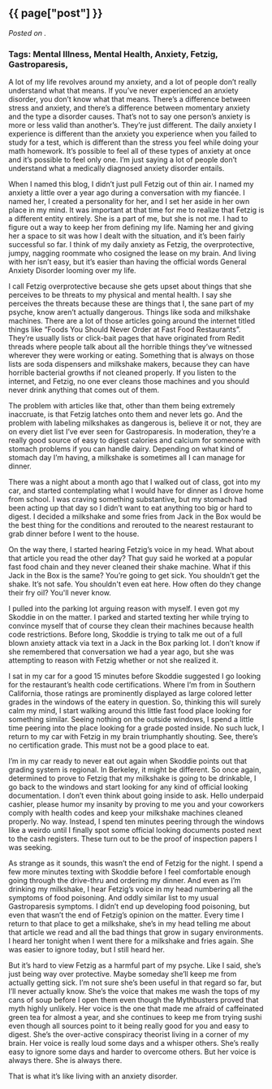 

## {{ page["post"] }}

*Posted on <!--{ page["date"] }-->.*

### Tags: Mental Illness, Mental Health, Anxiety, Fetzig, Gastroparesis, 

A lot of my life revolves around my anxiety, and a lot of people don’t really understand what that means.  If you’ve never experienced an anxiety disorder, you don’t know what that means.  There’s a difference between stress and anxiety, and there’s a difference between momentary anxiety and the type a disorder causes.  That’s not to say one person’s anxiety is more or less valid than another’s.  They’re just different.  The daily anxiety I experience is different than the anxiety you experience when you failed to study for a test, which is different than the stress you feel while doing your math homework.  It’s possible to feel all of these types of anxiety at once and it’s possible to feel only one.  I’m just saying a lot of people don’t understand what a medically diagnosed anxiety disorder entails.

When I named this blog, I didn’t just pull Fetzig out of thin air.  I named my anxiety a little over a year ago during a conversation with my fiancée.  I named her, I created a personality for her, and I set her aside in her own place in my mind.  It was important at that time for me to realize that Fetzig is a different entity entirely.  She is a part of me, but she is not me.  I had to figure out a way to keep her from defining my life.  Naming her and giving her a space to sit was how I dealt with the situation, and it’s been fairly successful so far.  I think of my daily anxiety as Fetzig, the overprotective, jumpy, nagging roommate who cosigned the lease on my brain.  And living with her isn’t easy, but it’s easier than having the official words General Anxiety Disorder looming over my life.

I call Fetzig overprotective because she gets upset about things that she perceives to be threats to my physical and mental health.  I say she perceives the threats because these are things that I, the sane part of my psyche, know aren’t actually dangerous.  Things like soda and milkshake machines.  There are a lot of those articles going around the internet titled things like “Foods You Should Never Order at Fast Food Restaurants”.  They’re usually lists or click-bait pages that have originated from Redit threads where people talk about all the horrible things they’ve witnessed wherever they were working or eating.  Something that is always on those lists are soda dispensers and milkshake makers, because they can have horrible bacterial growths if not cleaned properly.  If you listen to the internet, and Fetzig, no one ever cleans those machines and you should never drink anything that comes out of them.

The problem with articles like that, other than them being extremely inaccruate, is that Fetzig latches onto them and never lets go.  And the problem with labeling milkshakes as dangerous is, believe it or not, they are on every diet list I’ve ever seen for Gastroparesis.  In moderation, they’re a really good source of easy to digest calories and calcium for someone with stomach problems if you can handle dairy.  Depending on what kind of stomach day I’m having, a milkshake is sometimes all I can manage for dinner.  

There was a night about a month ago that I walked out of class, got into my car, and started contemplating what I would have for dinner as I drove home from school.  I was craving something substantive, but my stomach had been acting up that day so I didn’t want to eat anything too big or hard to digest.  I decided a milkshake and some fries from Jack in the Box would be the best thing for the conditions and rerouted to the nearest restaurant to grab dinner before I went to the house.  

On the way there, I started hearing Fetzig’s voice in my head.  What about that article you read the other day?  That guy said he worked at a popular fast food chain and they never cleaned their shake machine.  What if this Jack in the Box is the same?  You’re going to get sick.  You shouldn’t get the shake.  It’s not safe.  You shouldn't even eat here.  How often do they change their fry oil?  You'll never know.  

I pulled into the parking lot arguing reason with myself.  I even got my Skoddie in on the matter.  I parked and started texting her while trying to convince myself that of course they clean their machines because health code restrictions.  Before long, Skoddie is trying to talk me out of a full blown anxiety attack via text in a Jack in the Box parking lot.  I don’t know if she remembered that conversation we had a year ago, but she was attempting to reason with Fetzig whether or not she realized it.  

I sat in my car for a good 15 minutes before Skoddie suggested I go looking for the restaurant’s health code certifications.  Where I’m from in Southern California, those ratings are prominently displayed as large colored letter grades in the windows of the eatery in question.  So, thinking this will surely calm my mind, I start walking around this little fast food place looking for something similar.  Seeing nothing on the outside windows, I spend a little time peering into the place looking for a grade posted inside.  No such luck, I return to my car with Fetzig in my brain triumphantly shouting.  See, there’s no certification grade.  This must not be a good place to eat.  

I’m in my car ready to never eat out again when Skoddie points out that grading system is regional.  In Berkeley, it might be different.  So once again, determined to prove to Fetzig that my milkshake is going to be drinkable, I go back to the windows and start looking for any kind of official looking documentation.  I don’t even think about going inside to ask.  Hello underpaid cashier, please humor my insanity by proving to me you and your coworkers comply with health codes and keep your milkshake machines cleaned properly.  No way.  Instead, I spend ten minutes peering through the windows like a weirdo until I finally spot some official looking documents posted next to the cash registers.  These turn out to be the proof of inspection papers I was seeking.  

As strange as it sounds, this wasn’t the end of Fetzig for the night.  I spend a few more minutes texting with Skoddie before I feel comfortable enough going through the drive-thru and ordering my dinner.  And even as I’m drinking my milkshake, I hear Fetzig’s voice in my head numbering all the symptoms of food poisoning.  And oddly similar list to my usual Gastroparesis symptoms.  I didn’t end up developing food poisoning, but even that wasn’t the end of Fetzig’s opinion on the matter.  Every time I return to that place to get a milkshake, she’s in my head telling me about that article we read and all the bad things that grow in sugary environments.  I heard her tonight when I went there for a milkshake and fries again.  She was easier to ignore today, but I still heard her.

But it’s hard to view Fetzig as a harmful part of my psyche.  Like I said, she’s just being way over protective.  Maybe someday she’ll keep me from actually getting sick.  I’m not sure she’s been useful in that regard so far, but I’ll never actually know.  She’s the voice that makes me wash the tops of my cans of soup before I open them even though the Mythbusters proved that myth highly unlikely.  Her voice is the one that made me afraid of caffeinated green tea for almost a year, and she continues to keep me from trying sushi even though all sources point to it being really good for you and easy to digest.  She’s the over-active conspiracy theorist living in a corner of my brain.  Her voice is really loud some days and a whisper others.  She’s really easy to ignore some days and harder to overcome others.  But her voice is always there.  She is always there.

That is what it’s like living with an anxiety disorder.